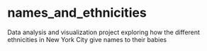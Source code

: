 # names_and_ethnicities
Data analysis and visualization project exploring how the different ethnicities in New York City give names to their babies
